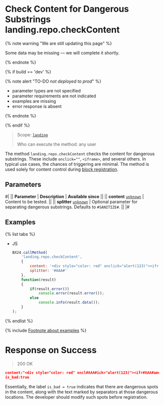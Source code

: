 # Check Content for Dangerous Substrings landing.repo.checkContent

{% note warning "We are still updating this page" %}

Some data may be missing — we will complete it shortly.

{% endnote %}

{% if build == 'dev' %}

{% note alert "TO-DO _not deployed to prod_" %}

- parameter types are not specified
- parameter requirements are not indicated
- examples are missing
- error response is absent

{% endnote %}

{% endif %}

> Scope: [`landing`](../../scopes/permissions.md)
>
> Who can execute the method: any user

The method `landing.repo.checkContent` checks the content for dangerous substrings. These include `onclick=""`, `<iframe>`, and several others. In typical use cases, the chances of triggering are minimal. The method is used solely for content control during [block registration](./landing-repo-register.md).

## Parameters

#|
|| **Parameter** | **Description** | **Available since** ||
|| **content**
[`unknown`](../../data-types.md) | Content to be tested. ||
|| **splitter**
[`unknown`](../../data-types.md) | Optional parameter for separating dangerous substrings. Defaults to `#SANITIZE#`. ||
|#

## Examples

{% list tabs %}

- JS

    ```js
    BX24.callMethod(
        'landing.repo.checkContent',
        {
            content: '<div style="color: red" onclick="alert(123)"><iframe src="//evil.com"></iframe></div>',
            splitter: '#AAA#'
        },
        function(result)
        {
            if(result.error())
                console.error(result.error());
            else
                console.info(result.data());
        }
    );
    ```

{% endlist %}

{% include [Footnote about examples](../../../_includes/examples.md) %}

# Response on Success

> 200 OK
```json
content:"<div style="color: red" oncl#AAA#ick="alert(123)"><ifr#AAA#ame src="//evil.com"></iframe></div>"
is_bad:true
```

Essentially, the label `is_bad = true` indicates that there are dangerous spots in the content, along with the text marked by separators at those dangerous locations. The developer should modify such spots before registration.